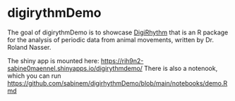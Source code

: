 
# digirythmDemo

<!-- badges: start -->
<!-- badges: end -->

The goal of digirythmDemo is to showcase 
[DigiRhythm](https://www.agroscope.admin.ch/agroscope/en/home/topics/economics-technology/smart-farming/digirhythm.html) that is an R package for the analysis of periodic data from animal movements, written by Dr. Roland Nasser.

The shiny app is mounted here: https://rih9n2-sabine0maennel.shinyapps.io/digirythmdemo/
There is also a notenook, which you can run https://github.com/sabinem/digirhythmDemo/blob/main/notebooks/demo.Rmd
